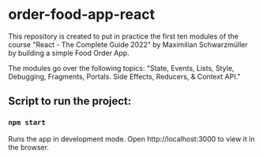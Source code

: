 # order-food-app-react

This repository is created to put in practice the first ten modules of the course "React - The Complete Guide 2022" by Maximilian Schwarzmüller by building a simple Food Order App. 

The modules go over the following topics: "State, Events, Lists, Style, Debugging, Fragments, Portals. Side Effects, Reducers, & Context API."

## Script to run the project:

### `npm start`

Runs the app in development mode.
Open http://localhost:3000 to view it in the browser.
